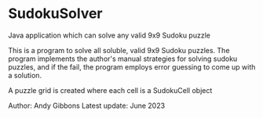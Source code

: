 # SudokuSolver
Java application which can solve any valid 9x9 Sudoku puzzle

 This is a program to solve all soluble, valid 9x9 Sudoku puzzles. The program
 implements the author's manual strategies for solving sudoku puzzles, and if
 the fail, the program employs error guessing to come up with a solution.

 A puzzle grid is created where each cell is a SudokuCell object

 Author: Andy Gibbons
 Latest update: June 2023
